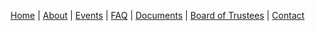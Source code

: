 [Home](index.md) | [About](about.md) | [Events](events.md) | [FAQ](faq.md) | [Documents](restrictions.md) | [Board of Trustees](trustees.md) | [Contact](contact.md)


